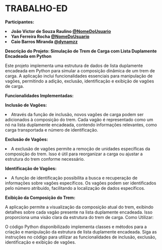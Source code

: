 # TRABALHO-ED

**Participantes:**
**<li>João Victor de Souza Raulino [@NomeDoUsuario](https://github.com/joaoraulino) </li>**
**<li>Yan Ferreira Rocha [@NomeDoUsuario](https://github.com/Yanfr086) </li>**
**<li>Caio Barros Miranda [@dynamzz](https://github.com/dynamzz) </li>**

**Descrição do Projeto: Simulação de Trem de Carga com Lista Duplamente Encadeada em Python**

Este projeto implementa uma estrutura de dados de lista duplamente encadeada em Python para simular a composição dinâmica de um trem de carga. A aplicação inclui funcionalidades essenciais para manipulação de vagões, permitindo a adição, exclusão, identificação e exibição de vagões de carga.

**Funcionalidades Implementadas:**

**Inclusão de Vagões:**

<li>Através da função de inclusão, novos vagões de carga podem ser adicionados à composição do trem. Cada vagão é representado como um nó na lista duplamente encadeada, contendo informações relevantes, como carga transportada e número de identificação.</li>

**Exclusão de Vagões:**

<li>A exclusão de vagões permite a remoção de unidades específicas da composição do trem. Isso é útil para reorganizar a carga ou ajustar a estrutura do trem conforme necessário.</li>

**Identificação de Vagões:**

<li>A função de identificação possibilita a busca e recuperação de informações sobre vagões específicos. Os vagões podem ser identificados pelo número atribuído, facilitando a localização de dados específicos.</li>

**Exibição da Composição do Trem:**

A aplicação permite a visualização da composição atual do trem, exibindo detalhes sobre cada vagão presente na lista duplamente encadeada. Isso proporciona uma visão clara da estrutura do trem de carga.
Como Utilizar:

O código Python disponibilizado implementa classes e métodos para a criação e manipulação da estrutura de lista duplamente encadeada. Siga as instruções no código para utilizar as funcionalidades de inclusão, exclusão, identificação e exibição de vagões.

